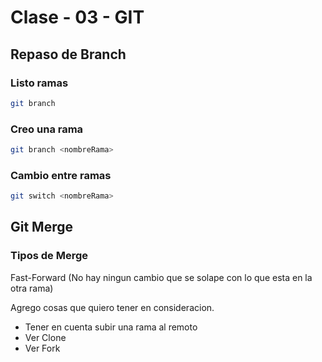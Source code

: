 # Clase - 03 - GIT

## Repaso de Branch

### Listo ramas

```sh
git branch
```

### Creo una rama

```sh
git branch <nombreRama>
```

### Cambio entre ramas

```sh
git switch <nombreRama>
```

## Git Merge

### Tipos de Merge

Fast-Forward (No hay ningun cambio que se solape con lo que esta en la otra rama)

Agrego cosas que quiero tener en consideracion.

* Tener en cuenta subir una rama al remoto
* Ver Clone
* Ver Fork